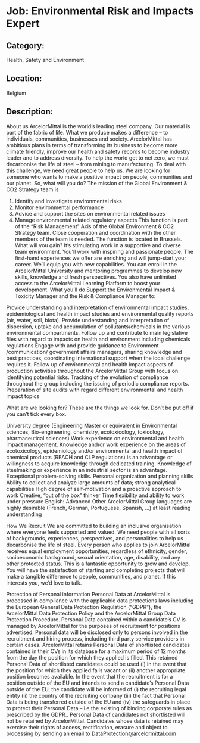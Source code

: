 # Job: Environmental Risk and Impacts Expert
## Category: 
Health, Safety and Environment
## Location: 
Belgium
## Description:
About us
ArcelorMittal is the world’s leading steel company. Our material is part of the fabric of life. What we produce makes a difference – to individuals, communities, businesses and society.
ArcelorMittal has ambitious plans in terms of transforming its business to become more climate friendly, improve our health and safety records to become industry leader and to address diversity. 
To help the world get to net zero, we must decarbonise the life of steel – from mining to manufacturing. To deal with this challenge, we need great people to help us.
We are looking for someone who wants to make a positive impact on people, communities and our planet.
So, what will you do?
The mission of the Global Environment & CO2 Strategy team is
1) Identify and investigate environmental risks
2) Monitor environmental performance
3) Advice and support the sites on environmental related issues
4) Manage environmental related regulatory aspects
This function is part of the “Risk Management” Axis of the Global Environment & CO2 Strategy team. Close cooperation and coordination with the other members of the team is needed. 
The function is located in Brussels.
What will you gain?
It’s stimulating work in a supportive and diverse team environment. You’ll work with inspiring and passionate people. The first-hand experiences we offer are enriching and will jump-start your career. We’ll equip you with new capabilities. You can enroll in the ArcelorMittal University and mentoring programmes to develop new skills, knowledge and fresh perspectives. You also have unlimited access to the ArcelorMittal Learning Platform to boost your development.
What you’ll do
Support the Environmental Impact & Toxicity Manager and the Risk & Compliance Manager to: 

Provide understanding and interpretation of environmental impact studies, epidemiological and health impact studies and environmental quality reports (air, water, soil, biota).
Provide understanding and interpretation of dispersion, uptake and accumulation of pollutants/chemicals in the various environmental compartments.
Follow up and contribute to main legislative files with regard to impacts on health and environment including chemicals regulations
Engage with and provide guidance to Environment /communication/ government affairs managers, sharing knowledge and best practices, coordinating international support when the local challenge requires it. 
Follow up of environmental and health impact aspects of production activities throughout the ArcelorMittal Group with focus on identifying potential risks. 
Tracking of the evolution of compliance throughout the group including the issuing of periodic compliance reports.
Preparation of site audits with regard different environmental and health impact topics

 
What are we looking for?
These are the things we look for. Don’t be put off if you can’t tick every box.

University degree (Engineering Master or equivalent in Environmental sciences, Bio-engineering, chemistry, ecotoxicology, toxicology, pharmaceutical sciences)
Work experience on environmental and health impact management. 
Knowledge and/or work experience on the areas of ecotoxicology, epidemiology and/or environmental and health impact of chemical products (REACH and CLP regulations) is an advantage or willingness to acquire knowledge through dedicated training.
Knowledge of steelmaking or experience in an industrial sector is an advantage.
Exceptional problem-solving skills. 
Personal organization and planning skills 
Ability to collect and analyze large amounts of data; strong analytical capabilities 
High degree of self-motivation and a proactive approach to work
Creative, “out of the box” thinker 
Time flexibility and ability to work under pressure
English: Advanced
Other ArcelorMittal Group languages are highly desirable (French, German, Portuguese, Spanish, …) at least reading understanding

 
How We Recruit 
We are committed to building an inclusive organisation where everyone feels supported and valued. We need people with all sorts of backgrounds, experiences, perspectives, and personalities to help us decarbonise the life of steel. Every person who applies to join ArcelorMittal receives equal employment opportunities, regardless of ethnicity, gender, socioeconomic background, sexual orientation, age, disability, and any other protected status. 
This is a fantastic opportunity to grow and develop. You will have the satisfaction of starting and completing projects that will make a tangible difference to people, communities, and planet. 
If this interests you, we’d love to talk.
 
Protection of Personal information 
Personal Data at ArcelorMittal is processed in compliance with the applicable data protections laws including the European General Data Protection Regulation (“GDPR”), the ArcelorMittal Data Protection Policy and the ArcelorMittal Group Data Protection Procedure.
Personal Data contained within a candidate’s CV is managed by ArcelorMittal for the purposes of recruitment for positions advertised. Personal data will be disclosed only to persons involved in the recruitment and hiring process, including third party service providers in certain cases. 
ArcelorMittal retains Personal Data of shortlisted candidates contained in their CVs in its database for a maximum period of 12 months from the day the position for which they applied is filled. 
This retained Personal Data of shortlisted candidates could be used (i) in the event that the position for which they applied falls vacant or (ii) another appropriate position becomes available. 
In the event that the recruitment is for a position outside of the EU and intends to send a candidate’s Personal Data outside of the EU, the candidate will be informed of (i) the recruiting legal entity (ii) the country of the recruiting company (iii) the fact that Personal Data is being transferred outside of the EU and (iv) the safeguards in place to protect their Personal Data – i.e the existing of binding corporate rules as prescribed by the GDPR..
Personal Data of candidates not shortlisted will not be retained by ArcelorMittal. 
Candidates whose data is retained may exercise their rights of access, rectification, erasure and object to processing by sending an email to DataProtection@arcelormittal.com
 
